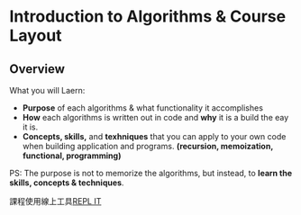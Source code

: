 # Introduction to Algorithms & Course Layout

## Overview
What you will  Laern:
* **Purpose** of each algorithms & what functionality it accomplishes
* **How** each algorithms is written out in code and **why** it is a build the eay it is.
* **Concepts, skills,** and **texhniques** that you can apply to your own code when building application and programs.
  **(recursion, memoization, functional, programming)**

PS: The purpose is not to memorize the algorithms, but instead, to **learn the skills, concepts & techniques**.

課程使用線上工具[REPL IT](https://repl.it/)